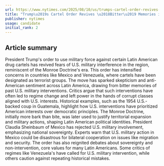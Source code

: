 ```yaml
---
url: https://www.nytimes.com/2025/08/10/us/trumps-cartel-order-revives-bitter-memories-in-latin-america.html
title: "Trump\u2019s Cartel Order Revives \u2018Bitter\u2019 Memories in Latin America"
publisher: nytimes
usage: candidate
initial_rank: 2
---
```

## Article summary
President Trump's order to use military force against certain Latin American drug cartels has revived fears of U.S. military interference in the region, reminiscent of the Monroe Doctrine's era. This order has intensified concerns in countries like Mexico and Venezuela, where cartels have been designated as terrorist groups. The move has sparked skepticism and anti-American sentiment across Latin America, drawing from bitter memories of past U.S. military interventions. Critics argue that such interventions have often led to regime change and left power in the hands of corrupt classes aligned with U.S. interests. Historical examples, such as the 1954 U.S.-backed coup in Guatemala, highlight how U.S. interventions have prioritized American interests over democratic principles. The Monroe Doctrine, initially more bark than bite, was later used to justify territorial expansion and military actions, shaping Latin American political identities. President Claudia Sheinbaum of Mexico has rejected U.S. military involvement, emphasizing national sovereignty. Experts warn that U.S. military action in Mexico could be disastrous for bilateral cooperation on issues like migration and security. The order has also reignited debates about sovereignty and non-intervention, core values for many Latin Americans. Some critics of regimes like Venezuela's have called for U.S. military intervention, while others caution against repeating historical mistakes.
